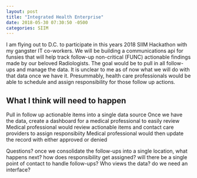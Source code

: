 ```yaml
---
layout: post
title: "Integrated Health Enterprise" 
date: 2018-05-30 07:30:50 -0500
categories: SIIM 
---
```


I am flying out to D.C. to participate in this years 2018 SIIM Hackathon with my gangster IT co-workers. We will be building a communications api for funsies that will help track follow-up non-critical (FUNC) actionable findings made by our beloved Radiologists. The goal would be to pull in all follow-ups and manage the data. It is unclear to me as of now what we will do with that data once we have it. Presummably, health care professionals would be able to schedule and assign responsibility for those follow up actions. 

## What I think will need to happen
Pull in follow up actionable items into a single data source
Once we have the data, create a dashboard for a medical professional to easily review
Medical professional would review actionable items and contact care providers to assign responsibiity
Medical professional would then update the record with either approved or denied

Questions?
once we consolidate the follow-ups into a single location, what happens next?
how does responsibility get assigned?
will there be a single point of contact to handle follow-ups? Who views the data?
do we need an interface?

